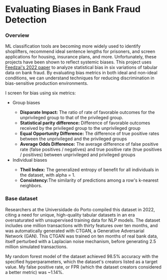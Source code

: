 <h1>Evaluating Biases in Bank Fraud Detection</h1>

<h3>Overview</h3>
<p>ML classification tools are becoming more widely used to identify shoplifters, recommend ideal sentence lengths for prisoners, and screen applications for housing, insurance plans, and more. Unfortunately, these projects have been shown to reflect systemic biases. This project uses <a href="https://arxiv.org/pdf/2211.13358.pdf">Feedzai's 2022 paper</a> to analyze statistical bias in six variations of tabular data on bank fraud. By evaluating bias metrics in both ideal and non-ideal conditions, we can understand techniques for reducing discrimination in bias-sensitive production environments.</p>
<p>I screen for bias using six metrics:</p>
<ul>
  <li>Group biases</li>
  <ul>
    <li><b>Disparate Impact:</b> The ratio of rate of favorable outcomes for the unprivileged group to that of the privileged group.</li>
    <li><b>Statistical parity difference:</b> Difference of favorable outcomes received by the privileged group to the unprivileged group</li>
    <li><b>Equal Opportunity Difference:</b> The difference of true positive rates between the unprivileged and the privileged groups</li>
    <li><b>Average Odds Difference:</b> The average difference of false positive rate (false positives / negatives) and true positive rate (true positives / positives) between unprivileged and privileged groups</li>
  </ul>
  <li>Individual biases</li>
  <ul>
    <li><b>Theil Index:</b> The generalized entropy of benefit for all individuals in the dataset, with alpha = 1.</li>
    <li><b>Consistency:</b>The similarity of predictions among a row's k-nearest neighbors.</li>
  </ul>
</ul>

<h3>Base dataset</h3>
<p>Researchers at the Universidade do Porto compiled this dataset in 2022, citing a need for unique, high-quality tabular datasets in an era oversaturated with unsupervised training data for NLP models. The dataset includes one million transactions with thirty features over ten months, and was automatically generated with CTGAN, a Generative Adversarial Network (GAN). This CTGAN was trained on ten months of real bank data, itself perturbed with a Laplacian noise mechanism, before generating 2.5 million simulated transactions. </p>

<p>My random forest model of the dataset achieved 98.5% accuracy with the specified hyperparameters, which the dataset's creators listed as a target value. My false positive rate, or FPR (which the dataset creators considered a better metric) was ~1.14%.</p>


